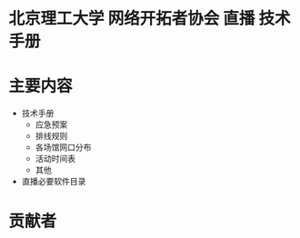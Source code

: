 # 北京理工大学 网络开拓者协会 直播 技术手册

# 主要内容
 - 技术手册
    - 应急预案
    - 排线规则
    - 各场馆网口分布
    - 活动时间表
    - 其他
 - 直播必要软件目录

# 贡献者

